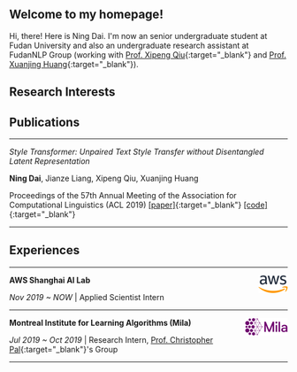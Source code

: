 ## Welcome to my homepage!

Hi, there! Here is Ning Dai. I'm now an senior undergraduate student at Fudan University and also an undergraduate research assistant at FudanNLP Group (working with [Prof. Xipeng Qiu](https://xpqiu.github.io/en.html){:target="_blank"} and [Prof. Xuanjing Huang](https://scholar.google.com/citations?user=RGsMgZA4H78C&hl=en){:target="_blank"}). 





## Research Interests





## Publications

------

*Style Transformer:  Unpaired Text Style Transfer without Disentangled Latent Representation*

**Ning Dai**, Jianze Liang, Xipeng Qiu, Xuanjing Huang

Proceedings of the 57th Annual Meeting of the Association for Computational Linguistics (ACL 2019)  [[paper]](https://www.aclweb.org/anthology/P19-1601.pdf){:target="_blank"}  [[code]](https://github.com/fastnlp/style-transformer){:target="_blank"}  

------





## Experiences

------

**AWS Shanghai AI Lab**  <img src='./assets/img/aws_logo.png' align='right'> 

*Nov 2019 ~ NOW*     | Applied Scientist Intern

------

**Montreal Institute for Learning Algorithms (Mila)**  <img src='./assets/img/mila_logo.png' align='right'>

*Jul 2019 ~ Oct 2019* | Research Intern,  [Prof. Christopher Pal](https://mila.quebec/en/person/pal-christopher/){:target="_blank"}'s Group

------

